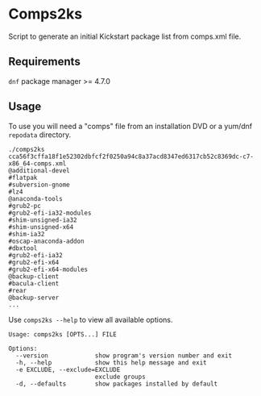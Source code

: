 # Comps2ks

Script to generate an initial Kickstart package list from comps.xml file.

## Requirements

`dnf` package manager >= 4.7.0

## Usage

To use you will need a "comps" file from an installation DVD or a yum/dnf `repodata` directory.

```console
./comps2ks cca56f3cffa18f1e52302dbfcf2f0250a94c8a37acd8347ed6317cb52c8369dc-c7-x86_64-comps.xml
@additional-devel
#flatpak
#subversion-gnome
#lz4
@anaconda-tools
#grub2-pc
#grub2-efi-ia32-modules
#shim-unsigned-ia32
#shim-unsigned-x64
#shim-ia32
#oscap-anaconda-addon
#dbxtool
#grub2-efi-ia32
#grub2-efi-x64
#grub2-efi-x64-modules
@backup-client
#bacula-client
#rear
@backup-server
...
```

Use `comps2ks --help` to view all available options.

```console
Usage: comps2ks [OPTS...] FILE

Options:
  --version             show program's version number and exit
  -h, --help            show this help message and exit
  -e EXCLUDE, --exclude=EXCLUDE
                        exclude groups
  -d, --defaults        show packages installed by default
```
